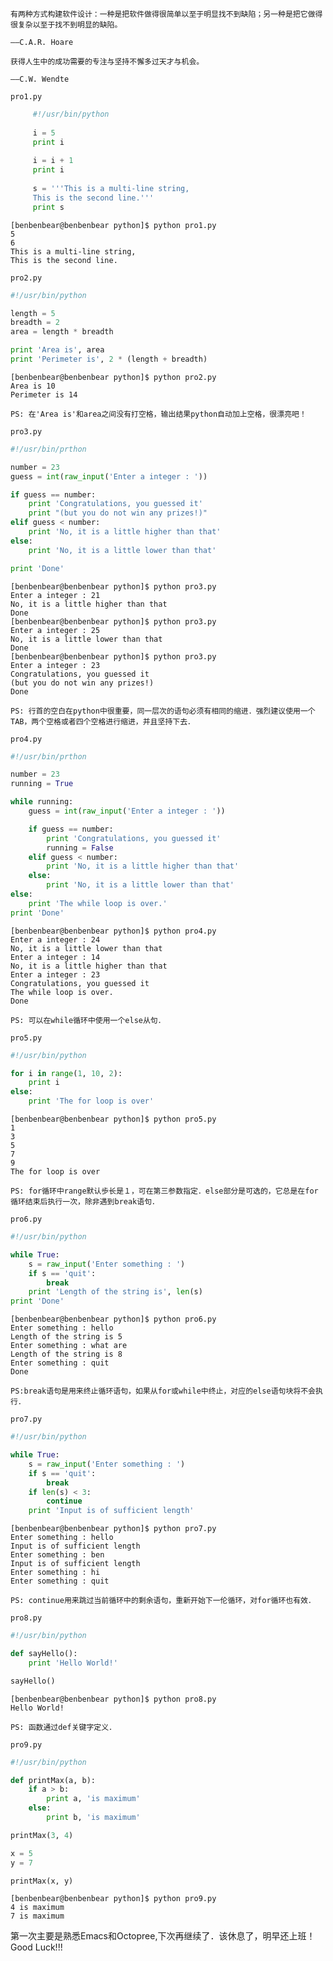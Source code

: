 
    有两种方式构建软件设计：一种是把软件做得很简单以至于明显找不到缺陷；另一种是把它做得很复杂以至于找不到明显的缺陷。
                                                                                   ——C.A.R. Hoare

    获得人生中的成功需要的专注与坚持不懈多过天才与机会。
                                                                                   ——C.W. Wendte
`pro1.py`     
``` python      
     #!/usr/bin/python
     
     i = 5     
     print i    
     
     i = i + 1    
     print i     
     
     s = '''This is a multi-line string,    
     This is the second line.'''    
     print s       
```           
<pre><code>[benbenbear@benbenbear python]$ python pro1.py    
5 
6 
This is a multi-line string, 
This is the second line.
</pre></code>    

`pro2.py`     
``` python 
#!/usr/bin/python

length = 5
breadth = 2
area = length * breadth

print 'Area is', area
print 'Perimeter is', 2 * (length + breadth)
```     
<pre><code>[benbenbear@benbenbear python]$ python pro2.py 
Area is 10
Perimeter is 14
</pre></code>
`PS: 在'Area is'和area之间没有打空格，输出结果python自动加上空格，很漂亮吧！`

`pro3.py`
``` python
#!/usr/bin/prthon

number = 23
guess = int(raw_input('Enter a integer : '))

if guess == number:
    print 'Congratulations, you guessed it'
    print "(but you do not win any prizes!)"
elif guess < number:
    print 'No, it is a little higher than that'
else:
    print 'No, it is a little lower than that'

print 'Done'
```    
<pre><code>[benbenbear@benbenbear python]$ python pro3.py 
Enter a integer : 21
No, it is a little higher than that
Done
[benbenbear@benbenbear python]$ python pro3.py 
Enter a integer : 25
No, it is a little lower than that
Done
[benbenbear@benbenbear python]$ python pro3.py 
Enter a integer : 23
Congratulations, you guessed it
(but you do not win any prizes!)
Done
</pre></code>
`PS: 行首的空白在python中很重要，同一层次的语句必须有相同的缩进．强烈建议使用一个TAB，两个空格或者四个空格进行缩进，并且坚持下去．`

`pro4.py`
``` python
#!/usr/bin/prthon

number = 23
running = True

while running:
    guess = int(raw_input('Enter a integer : '))

    if guess == number:
        print 'Congratulations, you guessed it'
        running = False
    elif guess < number:
        print 'No, it is a little higher than that'
    else:
        print 'No, it is a little lower than that'
else:
    print 'The while loop is over.'
print 'Done'
```      
<pre><code>[benbenbear@benbenbear python]$ python pro4.py 
Enter a integer : 24
No, it is a little lower than that
Enter a integer : 14
No, it is a little higher than that
Enter a integer : 23
Congratulations, you guessed it
The while loop is over.
Done
</pre></code>
`PS: 可以在while循环中使用一个else从句．`

`pro5.py`
``` python
#!/usr/bin/python

for i in range(1, 10, 2):
    print i
else:
    print 'The for loop is over'
```
<pre><code>[benbenbear@benbenbear python]$ python pro5.py 
1
3
5
7
9
The for loop is over
</pre></code>                
`PS: for循环中range默认歩长是１，可在第三参数指定．else部分是可选的，它总是在for循环结束后执行一次，除非遇到break语句．`

`pro6.py`
``` python
#!/usr/bin/python

while True:
    s = raw_input('Enter something : ')
    if s == 'quit':
        break
    print 'Length of the string is', len(s)
print 'Done'
```
<pre><code>[benbenbear@benbenbear python]$ python pro6.py 
Enter something : hello
Length of the string is 5
Enter something : what are
Length of the string is 8
Enter something : quit
Done
</pre></code>
`PS:break语句是用来终止循环语句，如果从for或while中终止，对应的else语句块将不会执行．`

`pro7.py`
``` python
#!/usr/bin/python

while True:
    s = raw_input('Enter something : ')
    if s == 'quit':
        break
    if len(s) < 3:
        continue
    print 'Input is of sufficient length'
```
<pre><code>[benbenbear@benbenbear python]$ python pro7.py 
Enter something : hello
Input is of sufficient length
Enter something : ben
Input is of sufficient length
Enter something : hi
Enter something : quit
</pre></code>
`PS: continue用来跳过当前循环中的剩余语句，重新开始下一伦循环，对for循环也有效．`

`pro8.py`
``` python
#!/usr/bin/python

def sayHello():
    print 'Hello World!'

sayHello()
```
<pre><code>[benbenbear@benbenbear python]$ python pro8.py
Hello World!
</pre></code>
`PS: 函数通过def关键字定义．`

`pro9.py`
``` python
#!/usr/bin/python

def printMax(a, b):
    if a > b:
        print a, 'is maximum'
    else:
        print b, 'is maximum'

printMax(3, 4)

x = 5
y = 7

printMax(x, y)
```
<pre><code>[benbenbear@benbenbear python]$ python pro9.py 
4 is maximum
7 is maximum
</pre></code>

第一次主要是熟悉Emacs和Octopree,下次再继续了．该休息了，明早还上班！     
Good Luck!!!    

